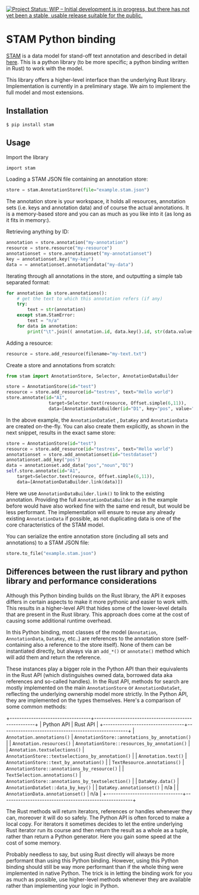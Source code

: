 [![Project Status: WIP – Initial development is in progress, but there has not yet been a stable, usable release suitable for the public.](https://www.repostatus.org/badges/latest/wip.svg)](https://www.repostatus.org/#wip)

# STAM Python binding

[STAM](https:/github.com/annotation/stam) is a data model for stand-off text annotation and described in detail [here](https://github.com/annotation/stam). This is a python library (to be more specific; a python binding written in Rust) to work with the model.

This library offers a higher-level interface than the underlying Rust library. Implementation is currently in a preliminary stage. We aim to implement the full model and most extensions.

## Installation

``$ pip install stam``

## Usage

Import the library

```rust
import stam
```

Loading a STAM JSON file containing an annotation store:

```python
store = stam.AnnotationStore(file="example.stam.json")
```

The annotation store is your workspace, it holds all resources, annotation sets
(i.e. keys and annotation data) and of course the actual annotations. It is a
memory-based store and you can as much as you like into it (as long as it fits
in memory:).

Retrieving anything by ID:

```python
annotation = store.annotation("my-annotation")
resource = store.resource("my-resource")
annotationset = store.annotationset("my-annotationset")
key = annotationset.key("my-key")
data = = annotationset.annotationdata("my-data")
```

Iterating through all annotations in the store, and outputting a simple tab separated format:

```python
for annotation in store.annotations():
    # get the text to which this annotation refers (if any)
    try:
        text = str(annotation)
    except stam.StamError:
        text = "n/a"
    for data in annotation:
        print("\t".join(( annotation.id, data.key().id, str(data.value()), text)));
```


Adding a resource:

```python
resource = store.add_resource(filename="my-text.txt")
```

Create a store and annotations from scratch:

```python
from stam import AnnotationStore, Selector, AnnotationDataBuilder

store = AnnotationStore(id="test")
resource = store.add_resource(id="testres", text="Hello world")
store.annotate(id="A1", 
                target=Selector.text(resource, Offset.simple(6,11)),
                data=[AnnotationDataBuilder(id="D1", key="pos", value="noun", annotationset="testdataset")])
```

In the above example, the `AnnotationDataSet` , `DataKey` and `AnnotationData`
are created on-the-fly. You can also create them explicitly, as shown in the
next snippet, results in the exact same store:


```python
store = AnnotationStore(id="test")
resource = store.add_resource(id="testres", text="Hello world")
annotationset = store.add_annotationset(id="testdataset")
annotationset.add_key("pos")
data = annotationset.add_data("pos","noun","D1")
self.store.annotate(id="A1", 
    target=Selector.text(resource, Offset.simple(6,11)),
    data=[AnnotationDataBuilder.link(data)])
```

Here we use `AnnotationDataBuilder.link()` to link to the existing annotation.
Providing the full `AnnotationDataBuilder` as in the example before would have
also worked fine with the same end result, but would be less performant. The
implementation will ensure to reuse any already existing `AnnotationData` if
possible, as not duplicating data is one of the core characteristics of the
STAM model.

You can serialize the entire annotation store (including all sets and annotations) to a STAM JSON file:

```python
store.to_file("example.stam.json")
```

## Differences between the rust library and python library and performance considerations

Although this Python binding builds on the Rust library, the API it exposes
differs in certain aspects to make it more pythonic and easier to work with.
This results in a higher-level API that hides some of the lower-level details
that are present in the Rust library. This approach does come at the cost of causing
some additional runtime overhead. 

In this Python binding, most classes of the model (`Annotation`,
`AnnotationData`, `DataKey`, etc..) are references to the annotation store
(self-containing also a reference to the store itself). None of them can be
instantiated directly, but always via an `add_*()` or `annotate()` method which
will add them and return the reference. 

These instances play a bigger role in the Python API than their equivalents in
the Rust API (which distinguishes owned data, borrowed data aka references and
so-called handles). In the Rust API, methods for search are mostly implemented on the main
`AnnotationStore` or `AnnotationDataSet`, reflecting the underlying ownership model more strictly.
In the Python API, they are implemented on the types themselves. Here's a comparison of some common methods:

+----------------------------------+-----------------------------------------------------+
| Python API                       | Rust API                                            |
+----------------------------------+-----------------------------------------------------+
| `Annotation.annotations()`       | `AnnotationStore::annotations_by_annotation()`      |
| `Annotation.resources()`         | `AnnotationStore::resources_by_annotation()`        |
| `Annotation.textselections()`    | `AnnotationStore::textselections_by_annotation()`   |
| `Annotation.text()`              | `AnnotationStore::text_by_annotation()`             |
| `TextResource.annotations()`     | `AnnotationStore::annotations_by_resource()`        |
| `TextSelection.annotations()`    | `AnnotationStore::annotations_by_textselection()`   |
| `DataKey.data()`                 | `AnnotationDataSet::data_by_key()`                  |
| `DataKey.annotationset()`        | n/a                                                 |
| `AnnotationData.annotationset()` | n/a                                                 |
+--------------------------------+-------------------------------------------------------+

The Rust methods will return iterators, references or handles whenever they
can, moreover it will do so safely. The Python API is often forced to make a
local copy. For iterators it sometimes decides to let the entire underlying Rust
iterator run its course and then return the result as a whole as a tuple, rather than
return a Python generator. Here you gain some speed at the cost of some memory.

Probably needless to say, but using Rust directly will always be more
performant than using this Python binding. However, using this Python binding
should still be way more performant than if the whole thing were implemented in
native Python. The trick is in letting the binding work for you as much as
possible, use higher-level methods whenever they are available rather than
implementing your logic in Python.













